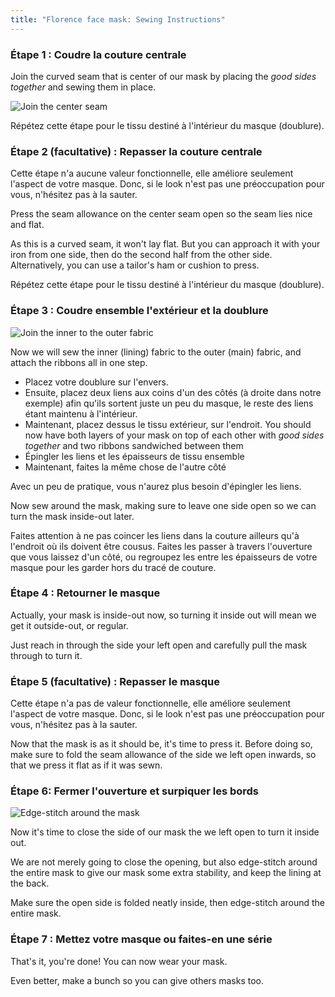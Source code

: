 ```yaml
---
title: "Florence face mask: Sewing Instructions"
---
```


### Étape 1 : Coudre la couture centrale

Join the curved seam that is center of our mask by placing the _good sides together_ and sewing them in place.

![Join the center seam](step1.svg)

<Note>Répétez cette étape pour le tissu destiné à l'intérieur du masque (doublure).</Note>

### Étape 2 (facultative) : Repasser la couture centrale

<Note>

Cette étape n'a aucune valeur fonctionnelle, elle améliore seulement l'aspect de votre masque.
Donc, si le look n'est pas une préoccupation pour vous, n'hésitez pas à la sauter.

</Note>

Press the seam allowance on the center seam open so the seam lies nice and flat.

As this is a curved seam, it won't lay flat. But you can approach it with your iron from one side, then do the second half from the other side. Alternatively, you can use a tailor's ham or cushion to press.

<Note>Répétez cette étape pour le tissu destiné à l'intérieur du masque (doublure).</Note>

### Étape 3 : Coudre ensemble l'extérieur et la doublure

![Join the inner to the outer fabric](step3.svg)

Now we will sew the inner (lining) fabric to the outer (main) fabric, and attach the ribbons all in one step.

- Placez votre doublure sur l'envers.
- Ensuite, placez deux liens aux coins d'un des côtés (à droite dans notre exemple) afin qu'ils sortent juste un peu du masque, le reste des liens étant maintenu à l'intérieur.
- Maintenant, placez dessus le tissu extérieur, sur l'endroit. You should now have both layers of your mask on top of each other with _good sides together_ and two ribbons sandwiched between them
- Épingler les liens et les épaisseurs de tissu ensemble
- Maintenant, faites la même chose de l'autre côté

<Tip>

Avec un peu de pratique, vous n'aurez plus besoin d'épingler les liens.

</Tip>

Now sew around the mask, making sure to leave one side open so we can turn the mask inside-out later.

<Warning>

Faites attention à ne pas coincer les liens dans la couture ailleurs qu'à l'endroit où ils doivent être cousus.
Faites les passer à travers l'ouverture que vous laissez d'un côté, ou regroupez les entre les épaisseurs de votre masque pour les garder hors du tracé de couture.

</Warning>

### Étape 4 : Retourner le masque

Actually, your mask is inside-out now, so turning it inside out will mean we get it outside-out, or regular.

Just reach in through the side your left open and carefully pull the mask through to turn it.

### Étape 5 (facultative) : Repasser le masque

<Note>

Cette étape n'a pas de valeur fonctionnelle, elle améliore seulement l'aspect de votre masque.
Donc, si le look n'est pas une préoccupation pour vous, n'hésitez pas à la sauter.

</Note>

Now that the mask is as it should be, it's time to press it. Before doing so, make sure to fold the seam allowance of the side we left open inwards, so that we press it flat as if it was sewn.

### Étape 6: Fermer l'ouverture et surpiquer les bords

![Edge-stitch around the mask](step6.svg)

Now it's time to close the side of our mask the we left open to turn it inside out.

We are not merely going to close the opening, but also edge-stitch around the entire mask to give our mask some extra stability, and keep the lining at the back.

Make sure the open side is folded neatly inside, then edge-stitch around the entire mask.

### Étape 7 : Mettez votre masque ou faites-en une série

That's it, you're done! You can now wear your mask.

Even better, make a bunch so you can give others masks too.
